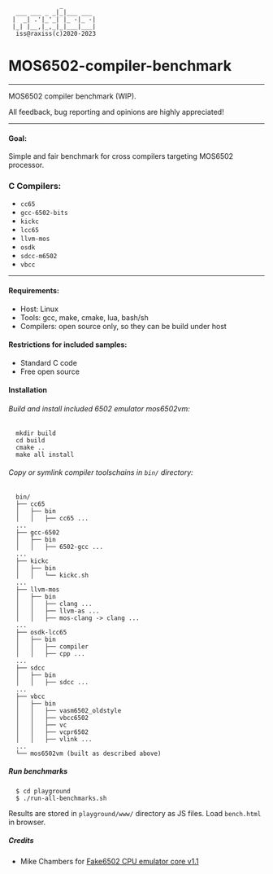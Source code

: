 ```
              _
  ___ ___ _ _|_|___ ___
 |  _| .'|_'_| |_ -|_ -|
 |_| |__,|_,_|_|___|___|
  iss@raxiss(c)2020-2023
```

# MOS6502-compiler-benchmark

---

MOS6502 compiler benchmark (WIP).

All feedback, bug reporting and opinions are highly appreciated!

---

#### Goal:
  Simple and fair benchmark for cross compilers targeting MOS6502 processor.

### C Compilers:
  * ` cc65             `
  * ` gcc-6502-bits    `
  * ` kickc            `
  * ` lcc65            `
  * ` llvm-mos         `
  * ` osdk             `
  * ` sdcc-m6502       `
  * ` vbcc             `

---
#### Requirements:
  * Host: Linux
  * Tools: gcc, make, cmake, lua, bash/sh
  * Compilers: open source only, so they can be build under host

#### Restrictions for included samples:
  * Standard C code
  * Free open source

#### Installation

###### Build and install included 6502 emulator mos6502vm:
```
  mkdir build
  cd build
  cmake ..
  make all install
```

###### Copy or symlink compiler toolschains in `bin/` directory:
```
  bin/
  ├── cc65
  │   ├── bin
  │   │   ├── cc65 ...
  ...
  ├── gcc-6502
  │   ├── bin
  │   │   ├── 6502-gcc ...
  ...
  ├── kickc
  │   ├── bin
  │   │   └── kickc.sh
  ...
  ├── llvm-mos
  │   ├── bin
  │   │   ├── clang ...
  │   │   ├── llvm-as ...
  │   │   ├── mos-clang -> clang ...
  ...
  ├── osdk-lcc65
  │   ├── bin
  │   │   ├── compiler
  │   │   ├── cpp ...
  ...
  ├── sdcc
  │   ├── bin
  │   │   ├── sdcc ...
  ...
  ├── vbcc
  │   ├── bin
  │   │   ├── vasm6502_oldstyle
  │   │   ├── vbcc6502
  │   │   ├── vc
  │   │   ├── vcpr6502
  │   │   ├── vlink ...
  ...
  └── mos6502vm (built as described above)
```

##### Run benchmarks
```
  $ cd playground
  $ ./run-all-benchmarks.sh
```
  Results are stored in `playground/www/` directory as JS files.
  Load `bench.html` in browser.

##### Credits
  * Mike Chambers for [Fake6502 CPU emulator core v1.1](https://github.com/omarandlorraine/fake6502)
